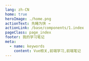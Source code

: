 ```yaml
---
lang: zh-CN
home: true
heroImage: ./home.png
actionText: 先睹为快 →
actionLink: /base/components/1.index
pageClass: page_index
footer: 我的学习笔记
meta:
  - name: keywords
    content: Vue相关,前端学习,前端笔记
---
```


<template>
  <div class="cont">
    <div id="large-header" class="large-header"></div>
    <div class="features">
      <div class="feature">
        <h2><a href="/web-zrender/base/components/1.index.html">Zrender基础</a></h2> 
        <p>提供一些基础案例，包括series配置部分、api函数使用、3d相关、gl相关案例</p>
      </div>
      <div class="feature">
        <h2><a href="/web-zrender/base/project/1.index.html">Canvas实现</a></h2> 
        <p>学会使用canvas绘制相关基础图标，掌握绘制图表底层原理，对难以配置的echarts图标可以用canvas绘制来实现</p>
      </div>
    </div>
  </div>
</template>
